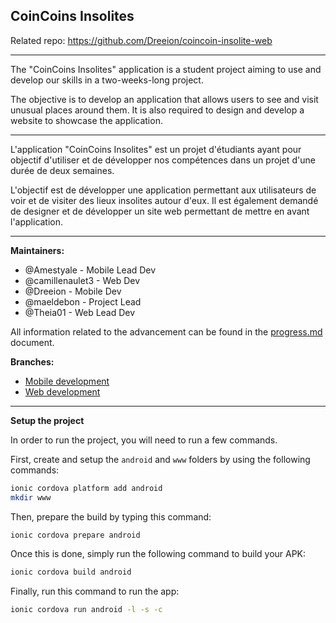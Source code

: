 ## CoinCoins Insolites

Related repo: https://github.com/Dreeion/coincoin-insolite-web

---

The "CoinCoins Insolites" application is a student project aiming to use and develop our skills in a two-weeks-long project.

The objective is to develop an application that allows users to see and visit unusual places around them. 
It is also required to design and develop a website to showcase the application.

------

L'application "CoinCoins Insolites" est un projet d'étudiants ayant pour objectif d'utiliser et de développer nos compétences dans un projet d'une durée de deux semaines.

L'objectif est de développer une application permettant aux utilisateurs de voir et de visiter des lieux insolites autour d'eux.
Il est également demandé de designer et de développer un site web permettant de mettre en avant l'application.

---

**Maintainers:**

- @Amestyale - Mobile Lead Dev
- @camillenaulet3 - Web Dev
- @Dreeion - Mobile Dev
- @maeldebon - Project Lead
- @Theia01 - Web Lead Dev

All information related to the advancement can be found in the [progress.md](./progress.md) document.

**Branches:**

- [Mobile development](https://github.com/Dreeion/coincoin-insolite-mobile)
- [Web development](https://github.com/Dreeion/coincoin-insolite-web)

---

**Setup the project**

In order to run the project, you will need to run a few commands.

First, create and setup the `android` and `www` folders by using the following commands:
```sh
ionic cordova platform add android
mkdir www
```

Then, prepare the build by typing this command:
```sh 
ionic cordova prepare android
```

Once this is done, simply run the following command to build your APK:
```sh 
ionic cordova build android
```

Finally, run this command to run the app:
```sh 
ionic cordova run android -l -s -c
```
